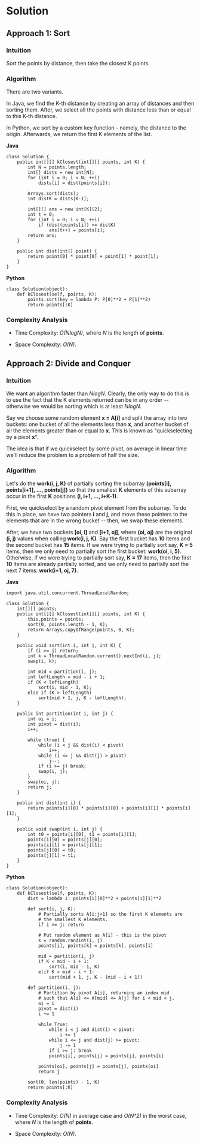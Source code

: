 # Solution
## Approach 1: Sort
### Intuition

Sort the points by distance, then take the closest K points.

### Algorithm

There are two variants.

In Java, we find the K-th distance by creating an array of distances and then sorting them. After, we select all the points with distance less than or equal to this K-th distance.

In Python, we sort by a custom key function - namely, the distance to the origin. Afterwards, we return the first K elements of the list.

**Java**
```
class Solution {
    public int[][] kClosest(int[][] points, int K) {
        int N = points.length;
        int[] dists = new int[N];
        for (int i = 0; i < N; ++i)
            dists[i] = dist(points[i]);

        Arrays.sort(dists);
        int distK = dists[K-1];

        int[][] ans = new int[K][2];
        int t = 0;
        for (int i = 0; i < N; ++i)
            if (dist(points[i]) <= distK)
                ans[t++] = points[i];
        return ans;
    }

    public int dist(int[] point) {
        return point[0] * point[0] + point[1] * point[1];
    }
}
```

**Python**
```
class Solution(object):
    def kClosest(self, points, K):
        points.sort(key = lambda P: P[0]**2 + P[1]**2)
        return points[:K]
```

### Complexity Analysis

* Time Complexity: *O(NlogN)*, where *N* is the length of **points**.

* Space Complexity: *O(N)*.

## Approach 2: Divide and Conquer
### Intuition

We want an algorithm faster than *NlogN*. Clearly, the only way to do this is to use the fact that the K elements returned can be in any order -- otherwise we would be sorting which is at least *NlogN*.

Say we choose some random element **x = A[i]** and split the array into two buckets: one bucket of all the elements less than **x**, and another bucket of all the elements greater than or equal to **x**. This is known as "quickselecting by a pivot **x**".

The idea is that if we quickselect by some pivot, on average in linear time we'll reduce the problem to a problem of half the size.

### Algorithm

Let's do the **work(i, j, K)** of partially sorting the subarray **(points[i], points[i+1], ..., points[j])** so that the smallest **K** elements of this subarray occur in the first **K** positions **(i, i+1, ..., i+K-1)**.

First, we quickselect by a random pivot element from the subarray. To do this in place, we have two pointers **i** and **j**, and move these pointers to the elements that are in the wrong bucket -- then, we swap these elements.

After, we have two buckets **[oi, i]** and **[i+1, oj]**, where **(oi, oj)** are the original **(i, j)** values when calling **work(i, j, K)**. Say the first bucket has **10** items and the second bucket has **15** items. If we were trying to partially sort say, **K = 5** items, then we only need to partially sort the first bucket: **work(oi, i, 5)**. Otherwise, if we were trying to partially sort say, **K = 17** items, then the first **10** items are already partially sorted, and we only need to partially sort the next 7 items: **work(i+1, oj, 7)**.

**Java**
```
import java.util.concurrent.ThreadLocalRandom;

class Solution {
    int[][] points;
    public int[][] kClosest(int[][] points, int K) {
        this.points = points;
        sort(0, points.length - 1, K);
        return Arrays.copyOfRange(points, 0, K);
    }

    public void sort(int i, int j, int K) {
        if (i >= j) return;
        int k = ThreadLocalRandom.current().nextInt(i, j);
        swap(i, k);

        int mid = partition(i, j);
        int leftLength = mid - i + 1;
        if (K < leftLength)
            sort(i, mid - 1, K);
        else if (K > leftLength)
            sort(mid + 1, j, K - leftLength);
    }

    public int partition(int i, int j) {
        int oi = i;
        int pivot = dist(i);
        i++;

        while (true) {
            while (i < j && dist(i) < pivot)
                i++;
            while (i <= j && dist(j) > pivot)
                j--;
            if (i >= j) break;
            swap(i, j);
        }
        swap(oi, j);
        return j;
    }

    public int dist(int i) {
        return points[i][0] * points[i][0] + points[i][1] * points[i][1];
    }

    public void swap(int i, int j) {
        int t0 = points[i][0], t1 = points[i][1];
        points[i][0] = points[j][0];
        points[i][1] = points[j][1];
        points[j][0] = t0;
        points[j][1] = t1;
    }
}
```

**Python**
```
class Solution(object):
    def kClosest(self, points, K):
        dist = lambda i: points[i][0]**2 + points[i][1]**2

        def sort(i, j, K):
            # Partially sorts A[i:j+1] so the first K elements are
            # the smallest K elements.
            if i >= j: return

            # Put random element as A[i] - this is the pivot
            k = random.randint(i, j)
            points[i], points[k] = points[k], points[i]

            mid = partition(i, j)
            if K < mid - i + 1:
                sort(i, mid - 1, K)
            elif K > mid - i + 1:
                sort(mid + 1, j, K - (mid - i + 1))

        def partition(i, j):
            # Partition by pivot A[i], returning an index mid
            # such that A[i] <= A[mid] <= A[j] for i < mid < j.
            oi = i
            pivot = dist(i)
            i += 1

            while True:
                while i < j and dist(i) < pivot:
                    i += 1
                while i <= j and dist(j) >= pivot:
                    j -= 1
                if i >= j: break
                points[i], points[j] = points[j], points[i]

            points[oi], points[j] = points[j], points[oi]
            return j

        sort(0, len(points) - 1, K)
        return points[:K]
```


### Complexity Analysis

* Time Complexity: *O(N)* in average case and *O(N^2)* in the worst case, where *N* is the length of **points**.

* Space Complexity: *O(N)*.